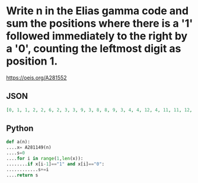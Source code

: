 # Write n in the Elias gamma code and sum the positions where there is a '1' followed immediately to the right by a '0', counting the leftmost digit as position 1\.
https://oeis.org/A281552
## JSON
```JSON
[0, 1, 1, 2, 2, 6, 2, 3, 3, 9, 3, 8, 8, 9, 3, 4, 4, 12, 4, 11, 11, 12, 4, 10, 10, 18, 10, 11, 11, 12, 4, 5, 5, 15, 5, 14, 14, 15, 5, 13, 13, 23, 13, 14, 14, 15, 5, 12, 12, 22, 12, 21, 21, 22, 12, 13, 13, 23, 13, 14, 14, 15, 5, 6, 6, 18, 6, 17, 17, 18, 6, 16, 16, 28, 16, 17, 17, 18, 6]
```
## Python
```Python
def a(n):
....x= A281149(n)
....s=0
....for i in range(1,len(x)):
........if x[i-1]=="1" and x[i]=="0":
............s+=i
....return s
```
